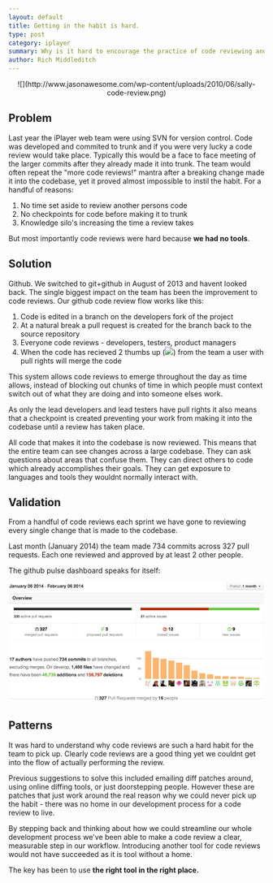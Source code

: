 ```yaml
---
layout: default
title: Getting in the habit is hard.
type: post
category: iplayer
summary: Why is it hard to encourage the practice of code reviewing and how has Github helped?
author: Rich Middleditch
---
```


<center>![](http://www.jasonawesome.com/wp-content/uploads/2010/06/sally-code-review.png)</center>

## Problem
Last year the iPlayer web team were using SVN for version control. Code was developed and commited to trunk and if you were very lucky a code review would take place. Typically this would be a face to face meeting of the larger commits after they already made it into trunk. The team would often repeat the "more code reviews!" mantra after a breaking change made it into the codebase, yet it proved almost impossible to instil the habit. For a handful of reasons:

1.  No time set aside to review another persons code
2.  No checkpoints for code before making it to trunk
3.  Knowledge silo's increasing the time a review takes

But most importantly code reviews were hard because **we had no tools**.

## Solution
Github. We switched to git+github in August of 2013 and havent looked back. The single biggest impact on the team has been the improvement to code reviews. Our github code review flow works like this:

1.  Code is edited in a branch on the developers fork of the project
2.  At a natural break a pull request is created for the branch back to the source repository
3.  Everyone code reviews - developers, testers, product managers
4.  When the code has recieved 2 thumbs up (<img src="https://github.global.ssl.fastly.net/images/icons/emoji/%2B1.png" width="20" />) from the team a user with pull rights will merge the code

This system allows code reviews to emerge throughout the day as time allows, instead of blocking out chunks of time in which people must context switch out of what they are doing and into someone elses work.

As only the lead developers and lead testers have pull rights it also means that a checkpoint is created preventing your work from making it into the codebase until a review has taken place.

All code that makes it into the codebase is now reviewed. This means that the entire team can see changes across a large codebase. They can ask questions about areas that confuse them. They can direct others to code which already accomplishes their goals. They can get exposure to languages and tools they wouldnt normally interact with.

## Validation
From a handful of code reviews each sprint we have gone to reviewing every single change that is made to the codebase.

Last month (January 2014) the team made 734 commits across 327 pull requests. Each one reviewed and approved by at least 2 other people.

The github pulse dashboard speaks for itself:

![](/assets/getting-in-the-habit-is-hard1.png)

## Patterns
It was hard to understand why code reviews are such a hard habit for the team to pick up. Clearly code reviews are a good thing yet we couldnt get into the flow of actually performing the review.

Previous suggestions to solve this included emailing diff patches around, using online diffing tools, or just doorstepping people. However these are patches that just work around the real reason why we could never pick up the habit - there was no home in our development process for a code review to live.

By stepping back and thinking about how we could streamline our whole development process we've been able to make a code review a clear, measurable step in our workflow. Introducing another tool for code reviews would not have succeeded as it is tool without a home.

The key has been to use **the right tool in the right place.**
